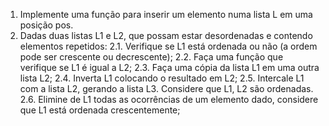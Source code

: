1. Implemente uma função para inserir um elemento numa lista L em uma posição pos.
2. Dadas duas listas L1 e L2, que possam estar desordenadas e contendo elementos
repetidos:
2.1. Verifique se L1 está ordenada ou não (a ordem pode ser crescente ou decrescente);
2.2. Faça uma função que verifique se L1 é igual a L2;
2.3. Faça uma cópia da lista L1 em uma outra lista L2;
2.4. Inverta L1 colocando o resultado em L2;
2.5. Intercale L1 com a lista L2, gerando a lista L3. Considere que L1, L2 são ordenadas.
2.6. Elimine de L1 todas as ocorrências de um elemento dado, considere que L1 está
ordenada crescentemente;    